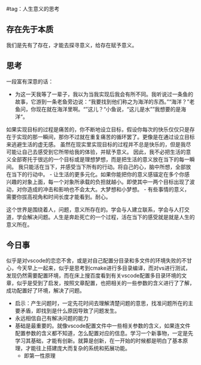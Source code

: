 #tag：人生意义的思考
## 存在先于本质

我们是先有了存在，才能去探寻意义，给存在赋予意义。
## 思考
一段富有深意的话：
- 为这一天我等了一辈子，我以为当我实现后我会有所不同。我听说过一条鱼的故事，它游到一条老鱼旁边说：“我要找到他们称之为海洋的东西。”“海洋？”老鱼问，你现在就在海洋里啊。“”这儿？“小鱼说，“这儿是水””我想要的是海洋“。

如果实现目标的过程是痛苦的，你不断地设立目标，假设你每次的快乐仅仅只是存在于实现的那一瞬间，那你不过就在重复痛苦的循环罢了。更像是在通过设立目标来逃避生活的虚无感。
虽然在现实里实现目标的过程并不总是快乐的，但是我尽可能让自己去感受到它所带给我的体验，并赋予意义。
因此，我不必把生活的意义全部寄托于很远的一个目标或是理想梦想，而是把生活的意义放在当下的每一瞬间。
我只能活在当下，并感受当下所有的行动。将自己的心，脑中所想，全部放在当下的行动中。
		- 让生活的更多元化。如果你能把你的意义感锚定在多个你感兴趣的对象上面，每一个对象所承载的负担就越小。即使其中一两个目标出现了波动，对你造成的冲击和影响也不会太大。大梦想和小梦想。
		- 有些事情的意义，需要你拔高视角和时间长度才能看到。耐心。

这个世界是围绕着人，问题，意义所存在的。学会与人建立联系，学会与人打交道，学会解决问题。人生是奔赴死亡的一个过程，活在当下的感受就是就是人生的意义所在。

## 今日事
似乎是对vscode的恋恋不舍，或是对自己配置分目录和多文件的环境失败的不甘心，今天早上一起来，似乎是思考到cmake进行多目录编译，而对vs进行测试，发现仍然需要配置环境，而在床上搜百度看到有关vscode配置多目录环境的文章，似乎是受到了启发，按照文章配置，也把相关的一些参数的含义进行了了解，成功配置好了环境，解决了问题。
- 启示：产生问题时，一定先花时间去理解清楚问题的意思，找准问题所在的主要矛盾，即找到是什么原因导致了问题发生。
- 永远相信自己有解决问题的能力
- 基础是最重要的。就像vscode配置文件中一些相关参数的含义，如果连文件配置参数的含义都不知道，怎么配置对应的信息。学习一个新事物，一定是先学习其基础，才能有创新。就算是创新，在一开始的时候都是明白了基本原理，才能往上搭建庞大而复杂的系统和拓展功能。
	- 即第一性原理
